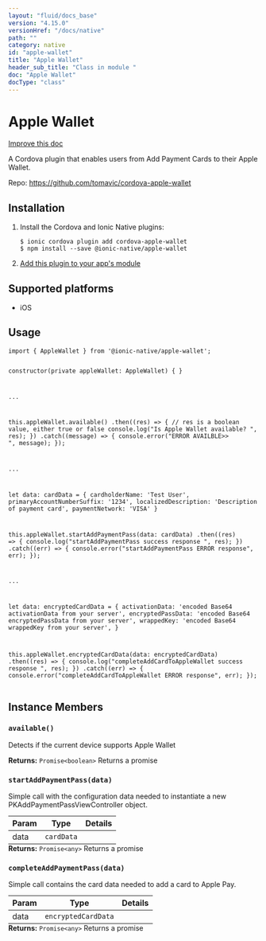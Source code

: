 ```yaml
---
layout: "fluid/docs_base"
version: "4.15.0"
versionHref: "/docs/native"
path: ""
category: native
id: "apple-wallet"
title: "Apple Wallet"
header_sub_title: "Class in module "
doc: "Apple Wallet"
docType: "class"
---
```


<h1 class="api-title">Apple Wallet</h1>

<a class="improve-v2-docs" href="http://github.com/ionic-team/ionic-native/edit/master/src/@ionic-native/plugins/apple-wallet/index.ts#L14">
  Improve this doc
</a>







<p>A Cordova plugin that enables users from Add Payment Cards to their Apple Wallet.</p>


<p>Repo:
  <a href="https://github.com/tomavic/cordova-apple-wallet">
    https://github.com/tomavic/cordova-apple-wallet
  </a>
</p>


<h2><a class="anchor" name="installation" href="#installation"></a>Installation</h2>
<ol class="installation">
  <li>Install the Cordova and Ionic Native plugins:<br>
    <pre><code class="nohighlight">$ ionic cordova plugin add cordova-apple-wallet
$ npm install --save @ionic-native/apple-wallet
</code></pre>
  </li>
  <li><a href="https://ionicframework.com/docs/native/#Add_Plugins_to_Your_App_Module">Add this plugin to your app's module</a></li>
</ol>



<h2><a class="anchor" name="platforms" href="#platforms"></a>Supported platforms</h2>
<ul>
  <li>iOS</li>
</ul>






<h2><a class="anchor" name="usage" href="#usage"></a>Usage</h2>
<pre><code class="lang-typescript">import { AppleWallet } from &#39;@ionic-native/apple-wallet&#39;;


constructor(private appleWallet: AppleWallet) { }

...


this.appleWallet.available()
 .then((res) =&gt; {
   // res is a boolean value, either true or false
   console.log(&quot;Is Apple Wallet available? &quot;, res);
  })
 .catch((message) =&gt; {
   console.error(&quot;ERROR AVAILBLE&gt;&gt; &quot;, message);
 });

...

let data: cardData = {
   cardholderName: &#39;Test User&#39;,
   primaryAccountNumberSuffix: &#39;1234&#39;,
   localizedDescription: &#39;Description of payment card&#39;,
   paymentNetwork: &#39;VISA&#39;
 }

this.appleWallet.startAddPaymentPass(data: cardData)
 .then((res) =&gt; {
   console.log(&quot;startAddPaymentPass success response &quot;, res);
  })
 .catch((err) =&gt; {
   console.error(&quot;startAddPaymentPass ERROR response&quot;, err);
 });

...

let data: encryptedCardData = {
   activationData: &#39;encoded Base64 activationData from your server&#39;,
   encryptedPassData: &#39;encoded Base64 encryptedPassData from your server&#39;,
   wrappedKey: &#39;encoded Base64 wrappedKey from your server&#39;,
 }

this.appleWallet.encryptedCardData(data: encryptedCardData)
 .then((res) =&gt; {
   console.log(&quot;completeAddCardToAppleWallet success response &quot;, res);
  })
 .catch((err) =&gt; {
   console.error(&quot;completeAddCardToAppleWallet ERROR response&quot;, err);
 });
</code></pre>








<h2><a class="anchor" name="instance-members" href="#instance-members"></a>Instance Members</h2>
<h3><a class="anchor" name="available" href="#available"></a><code>available()</code></h3>


Detects if the current device supports Apple Wallet


<div class="return-value" markdown="1">
  <i class="icon ion-arrow-return-left"></i>
  <b>Returns:</b> <code>Promise&lt;boolean&gt;</code> Returns a promise
</div><h3><a class="anchor" name="startAddPaymentPass" href="#startAddPaymentPass"></a><code>startAddPaymentPass(data)</code></h3>


Simple call with the configuration data needed to instantiate a new PKAddPaymentPassViewController object.
<table class="table param-table" style="margin:0;">
  <thead>
  <tr>
    <th>Param</th>
    <th>Type</th>
    <th>Details</th>
  </tr>
  </thead>
  <tbody>
  <tr>
    <td>
      data</td>
    <td>
      <code>cardData</code>
    </td>
    <td>
      </td>
  </tr>
  </tbody>
</table>

<div class="return-value" markdown="1">
  <i class="icon ion-arrow-return-left"></i>
  <b>Returns:</b> <code>Promise&lt;any&gt;</code> Returns a promise
</div><h3><a class="anchor" name="completeAddPaymentPass" href="#completeAddPaymentPass"></a><code>completeAddPaymentPass(data)</code></h3>


Simple call contains the card data needed to add a card to Apple Pay.
<table class="table param-table" style="margin:0;">
  <thead>
  <tr>
    <th>Param</th>
    <th>Type</th>
    <th>Details</th>
  </tr>
  </thead>
  <tbody>
  <tr>
    <td>
      data</td>
    <td>
      <code>encryptedCardData</code>
    </td>
    <td>
      </td>
  </tr>
  </tbody>
</table>

<div class="return-value" markdown="1">
  <i class="icon ion-arrow-return-left"></i>
  <b>Returns:</b> <code>Promise&lt;any&gt;</code> Returns a promise
</div>





